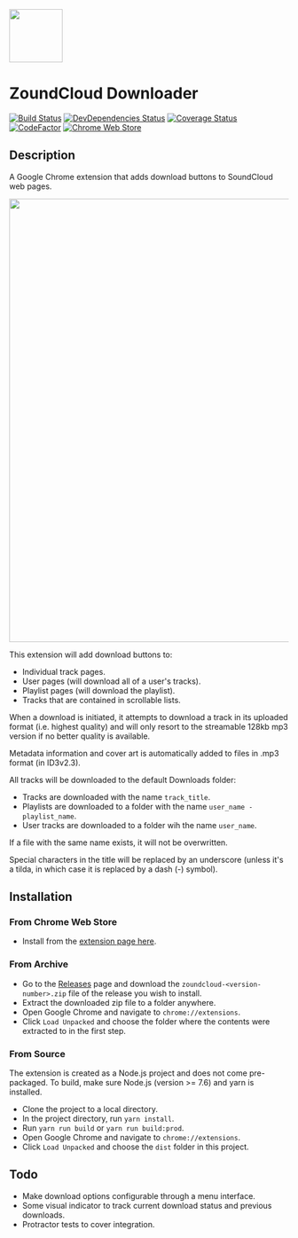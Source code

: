 <img src="https://github.com/xtangle/ZoundCloud/blob/master/src/resources/icon128.png" width="96" height="96">

# ZoundCloud Downloader

[![Build Status](https://img.shields.io/travis/xtangle/ZoundCloud.svg)](https://travis-ci.org/xtangle/ZoundCloud)
[![DevDependencies Status](https://img.shields.io/david/dev/xtangle/ZoundCloud.svg)](https://david-dm.org/xtangle/ZoundCloud?type=dev)
[![Coverage Status](https://img.shields.io/coveralls/github/xtangle/ZoundCloud.svg)](https://coveralls.io/github/xtangle/ZoundCloud?branch=master)
[![CodeFactor](https://www.codefactor.io/repository/github/xtangle/zoundcloud/badge)](https://www.codefactor.io/repository/github/xtangle/zoundcloud)
[![Chrome Web Store](https://img.shields.io/chrome-web-store/v/nimelepbpejjlbmoobocpfnjhihnpked.svg)](https://chrome.google.com/webstore/detail/zoundcloud-downloader/bhnpokjikdldjiimbmoakkfekcnpkkij)

## Description

A Google Chrome extension that adds download buttons to SoundCloud web pages. 

<img src="https://github.com/xtangle/ZoundCloud/blob/master/docs/img1.png" width="800">

This extension will add download buttons to:

* Individual track pages.
* User pages (will download all of a user's tracks).
* Playlist pages (will download the playlist).
* Tracks that are contained in scrollable lists.

When a download is initiated, it attempts to download a track in its uploaded format (i.e. highest quality) and will only
resort to the streamable 128kb mp3 version if no better quality is available.

Metadata information and cover art is automatically added to files in .mp3 format (in ID3v2.3).

All tracks will be downloaded to the default Downloads folder:

* Tracks are downloaded with the name `track_title`.
* Playlists are downloaded to a folder with the name `user_name - playlist_name`.
* User tracks are downloaded to a folder wih the name `user_name`.

If a file with the same name exists, it will not be overwritten.

Special characters in the title will be replaced by an underscore (unless it's a tilda, in which
case it is replaced by a dash (-) symbol).

## Installation

### From Chrome Web Store

- Install from the [extension page here](https://chrome.google.com/webstore/detail/zoundcloud-downloader/bhnpokjikdldjiimbmoakkfekcnpkkij).

### From Archive

- Go to the [Releases](https://github.com/xtangle/ZoundCloud/releases) page and download the `zoundcloud-<version-number>.zip` file of the release you wish to install.
- Extract the downloaded zip file to a folder anywhere.
- Open Google Chrome and navigate to `chrome://extensions`.
- Click `Load Unpacked` and choose the folder where the contents were extracted to in the first step. 

### From Source

The extension is created as a Node.js project and does not come pre-packaged. 
To build, make sure Node.js (version >= 7.6) and yarn is installed.

- Clone the project to a local directory.
- In the project directory, run `yarn install`.
- Run `yarn run build` or `yarn run build:prod`.
- Open Google Chrome and navigate to `chrome://extensions`.
- Click `Load Unpacked` and choose the `dist` folder in this project.

## Todo

* Make download options configurable through a menu interface.
* Some visual indicator to track current download status and previous downloads.
* Protractor tests to cover integration.
